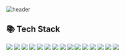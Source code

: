 <!--
**bluei98/bluei98** is a ✨ _special_ ✨ repository because its `README.md` (this file) appears on your GitHub profile.

Here are some ideas to get you started:

- 🔭 I’m currently working on ...
- 🌱 I’m currently learning ...
- 👯 I’m looking to collaborate on ...
- 🤔 I’m looking for help with ...
- 💬 Ask me about ...
- 📫 How to reach me: ...
- 😄 Pronouns: ...
- ⚡ Fun fact: ...
-->

![header](https://capsule-render.vercel.app/api?type=waving&height=200&text=SungYong%2C%20EOM&fontAlign=80&fontAlignY=30&color=gradient&fontSize=30)

<h2>📚 Tech Stack</h2>
<p>
  <img src="https://img.shields.io/badge/PHP-777BB4?style=flat-square&logo=PHP&logoColor=white"/>
  <img src="https://img.shields.io/badge/Node.js-339933?style=flat-square&logo=Node.js&logoColor=white"/>
  <img src="https://img.shields.io/badge/Python-3766AB?style=flat-square&logo=Python&logoColor=white"/>
  <img src="https://img.shields.io/badge/Javascript-ffb13b?style=flat-square&logo=javascript&logoColor=000000"/>
  <img src="https://img.shields.io/badge/HTML-E34F26?style=flat-square&logo=html5&logoColor=white"/>
  <img src="https://img.shields.io/badge/CSS-1572B6?style=flat-square&logo=css3&logoColor=white"/>

  <img src="https://img.shields.io/badge/MySQL-4479A1?style=flat-square&logo=mysql&logoColor=white"/>
  <img src="https://img.shields.io/badge/MariaDB-003545?style=flat-square&logo=mariadb&logoColor=white"/>
  <img src="https://img.shields.io/badge/Redis-DC382D?style=flat-square&logo=redis&logoColor=white"/>

  <img src="https://img.shields.io/badge/Bootstrap-7952B3?style=flat-square&logo=bootstrap&logoColor=white"/>
  
  <img src="https://img.shields.io/badge/Linux-FCC624?style=flat-square&logo=linux&logoColor=000000"/>
  <img src="https://img.shields.io/badge/Ubuntu-E95420?style=flat-square&logo=ubuntu&logoColor=ffffff"/>
  <img src="https://img.shields.io/badge/Docker-2496ED?style=flat-square&logo=docker&logoColor=ffffff"/>
  <img src="https://img.shields.io/badge/AWS-232F3E?style=flat-square&logo=amazon%20aws&logoColor=ffffff"/>
  <img src="https://img.shields.io/badge/Vultr-007BFC?style=flat-square&logo=vultr&logoColor=ffffff"/>
</p>
